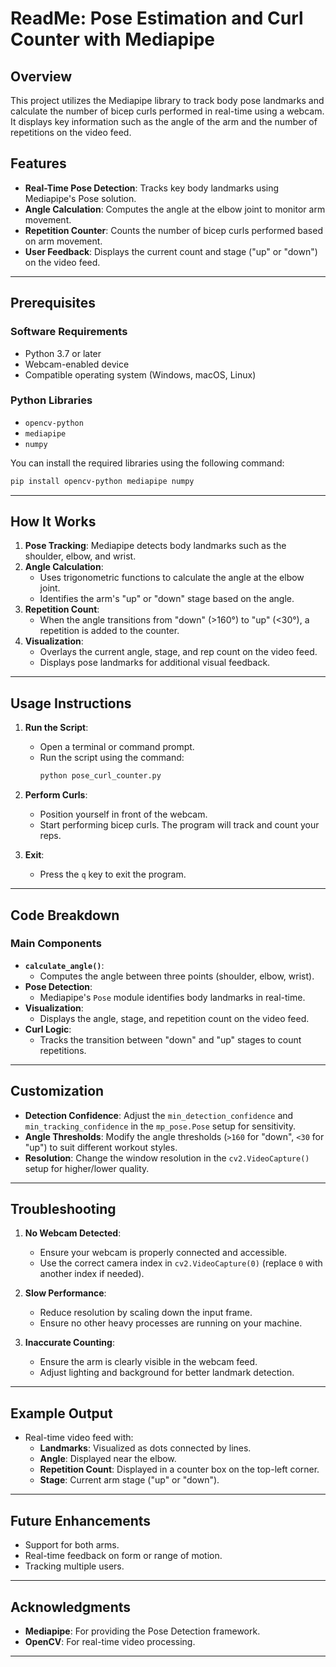 
# ReadMe: Pose Estimation and Curl Counter with Mediapipe

## Overview
This project utilizes the Mediapipe library to track body pose landmarks and calculate the number of bicep curls performed in real-time using a webcam. It displays key information such as the angle of the arm and the number of repetitions on the video feed.

## Features
- **Real-Time Pose Detection**: Tracks key body landmarks using Mediapipe's Pose solution.
- **Angle Calculation**: Computes the angle at the elbow joint to monitor arm movement.
- **Repetition Counter**: Counts the number of bicep curls performed based on arm movement.
- **User Feedback**: Displays the current count and stage ("up" or "down") on the video feed.

---

## Prerequisites

### Software Requirements
- Python 3.7 or later
- Webcam-enabled device
- Compatible operating system (Windows, macOS, Linux)

### Python Libraries
- `opencv-python`
- `mediapipe`
- `numpy`

You can install the required libraries using the following command:
```bash
pip install opencv-python mediapipe numpy
```

---

## How It Works

1. **Pose Tracking**: Mediapipe detects body landmarks such as the shoulder, elbow, and wrist.
2. **Angle Calculation**:
   - Uses trigonometric functions to calculate the angle at the elbow joint.
   - Identifies the arm's "up" or "down" stage based on the angle.
3. **Repetition Count**:
   - When the angle transitions from "down" (>160°) to "up" (<30°), a repetition is added to the counter.
4. **Visualization**:
   - Overlays the current angle, stage, and rep count on the video feed.
   - Displays pose landmarks for additional visual feedback.

---

## Usage Instructions

1. **Run the Script**:
   - Open a terminal or command prompt.
   - Run the script using the command:
     ```bash
     python pose_curl_counter.py
     ```

2. **Perform Curls**:
   - Position yourself in front of the webcam.
   - Start performing bicep curls. The program will track and count your reps.

3. **Exit**:
   - Press the `q` key to exit the program.

---

## Code Breakdown

### Main Components
- **`calculate_angle()`**:
  - Computes the angle between three points (shoulder, elbow, wrist).
- **Pose Detection**:
  - Mediapipe's `Pose` module identifies body landmarks in real-time.
- **Visualization**:
  - Displays the angle, stage, and repetition count on the video feed.
- **Curl Logic**:
  - Tracks the transition between "down" and "up" stages to count repetitions.

---

## Customization

- **Detection Confidence**:
  Adjust the `min_detection_confidence` and `min_tracking_confidence` in the `mp_pose.Pose` setup for sensitivity.
- **Angle Thresholds**:
  Modify the angle thresholds (`>160` for "down", `<30` for "up") to suit different workout styles.
- **Resolution**:
  Change the window resolution in the `cv2.VideoCapture()` setup for higher/lower quality.

---

## Troubleshooting

1. **No Webcam Detected**:
   - Ensure your webcam is properly connected and accessible.
   - Use the correct camera index in `cv2.VideoCapture(0)` (replace `0` with another index if needed).

2. **Slow Performance**:
   - Reduce resolution by scaling down the input frame.
   - Ensure no other heavy processes are running on your machine.

3. **Inaccurate Counting**:
   - Ensure the arm is clearly visible in the webcam feed.
   - Adjust lighting and background for better landmark detection.

---

## Example Output
- Real-time video feed with:
  - **Landmarks**: Visualized as dots connected by lines.
  - **Angle**: Displayed near the elbow.
  - **Repetition Count**: Displayed in a counter box on the top-left corner.
  - **Stage**: Current arm stage ("up" or "down").

---

## Future Enhancements
- Support for both arms.
- Real-time feedback on form or range of motion.
- Tracking multiple users.

---

## Acknowledgments
- **Mediapipe**: For providing the Pose Detection framework.
- **OpenCV**: For real-time video processing.

---

